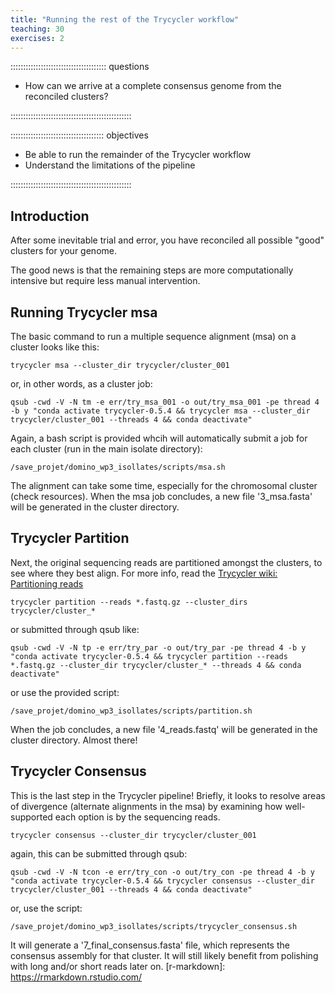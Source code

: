 ```yaml
---
title: "Running the rest of the Trycycler workflow"
teaching: 30
exercises: 2
---
```


:::::::::::::::::::::::::::::::::::::: questions 

- How can we arrive at a complete consensus genome from the reconciled clusters?

::::::::::::::::::::::::::::::::::::::::::::::::

::::::::::::::::::::::::::::::::::::: objectives

- Be able to run the remainder of the Trycycler workflow
- Understand the limitations of the pipeline

::::::::::::::::::::::::::::::::::::::::::::::::

## Introduction

After some inevitable trial and error, you have reconciled all possible "good" clusters for your genome.

The good news is that the remaining steps are more computationally intensive but require less manual intervention.

## Running Trycycler msa

The basic command to run a multiple sequence alignment (msa) on a cluster looks like this:
```
trycycler msa --cluster_dir trycycler/cluster_001 
```
or, in other words, as a cluster job:
```
qsub -cwd -V -N tm -e err/try_msa_001 -o out/try_msa_001 -pe thread 4 -b y "conda activate trycycler-0.5.4 && trycycler msa --cluster_dir trycycler/cluster_001 --threads 4 && conda deactivate"
```
Again, a bash script is provided whcih will automatically submit a job for each cluster (run in the main isolate directory):
```
/save_projet/domino_wp3_isollates/scripts/msa.sh
```
The alignment can take some time, especially for the chromosomal cluster (check resources). When the msa job concludes, a new file '3_msa.fasta' will be generated in the cluster directory.

## Trycycler Partition

Next, the original sequencing reads are partitioned amongst the clusters, to see where they best align. For more info, read the [Trycycler wiki: Partitioning reads](https://github.com/rrwick/Trycycler/wiki/Partitioning-reads)
```
trycycler partition --reads *.fastq.gz --cluster_dirs trycycler/cluster_*
```
or submitted through qsub like:
```
qsub -cwd -V -N tp -e err/try_par -o out/try_par -pe thread 4 -b y "conda activate trycycler-0.5.4 && trycycler partition --reads *.fastq.gz --cluster_dir trycycler/cluster_* --threads 4 && conda deactivate"
```
or use the provided script:
```
/save_projet/domino_wp3_isollates/scripts/partition.sh
```
When the job concludes, a new file '4_reads.fastq' will be generated in the cluster directory. Almost there!

## Trycycler Consensus

This is the last step in the Trycycler pipeline! Briefly, it looks to resolve areas of divergence (alternate alignments in the msa) by examining how well-supported each option is by the sequencing reads.
```
trycycler consensus --cluster_dir trycycler/cluster_001
```
again, this can be submitted through qsub:
```
qsub -cwd -V -N tcon -e err/try_con -o out/try_con -pe thread 4 -b y "conda activate trycycler-0.5.4 && trycycler consensus --cluster_dir trycycler/cluster_001 --threads 4 && conda deactivate"
```
or, use the script:
```
/save_projet/domino_wp3_isollates/scripts/trycycler_consensus.sh
```
 It will generate a '7_final_consensus.fasta' file, which represents the consensus assembly for that cluster. It will still likely benefit from polishing with long and/or short reads later on. 
[r-markdown]: https://rmarkdown.rstudio.com/

